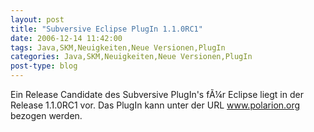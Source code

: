 ```yaml
---
layout: post
title: "Subversive Eclipse PlugIn 1.1.0RC1"
date: 2006-12-14 11:42:00
tags: Java,SKM,Neuigkeiten,Neue Versionen,PlugIn
categories: Java,SKM,Neuigkeiten,Neue Versionen,PlugIn
post-type: blog
---
```

Ein Release Candidate des Subversive PlugIn's fÃ¼r Eclipse liegt in der Release 1.1.0RC1 vor. Das PlugIn kann unter der URL <a href="http://www.polarion.org/index.php?page=download&project=subversive"  title="www.polarion.org">www.polarion.org</a> bezogen werden.